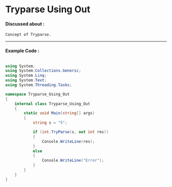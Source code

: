 # Tryparse Using Out

#### Discussed about :

    Concept of Tryparse.

---

#### Example Code :

```c#

using System;
using System.Collections.Generic;
using System.Linq;
using System.Text;
using System.Threading.Tasks;

namespace Tryparse_Using_Out
{
    internal class Tryparse_Using_Out
    {
        static void Main(string[] args)
        {
            string s = "5";

            if (int.TryParse(s, out int res))
            {
                Console.WriteLine(res);
            }
            else
            {
                Console.WriteLine("Error");
            }
        }
    }
}

```
